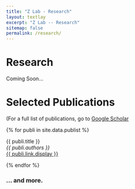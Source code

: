 ```yaml
---
title: "Z Lab - Research"
layout: textlay
excerpt: "Z Lab -- Research"
sitemap: false
permalink: /research/
---
```


# Research
Coming Soon...

# Selected Publications

(For a full list of publications, go to [Google Scholar](https://scholar.google.ch/citations?user=LuwuuVQAAAAJ&hl=en&authuser=1)

{% for publi in site.data.publist %}

  {{ publi.title }} <br />
  <em>{{ publi.authors }} </em><br /><a href="{{ publi.link.url }}">{{ publi.link.display }}</a>

{% endfor %}



### ... and more.
